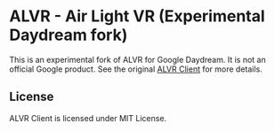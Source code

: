 # ALVR - Air Light VR (Experimental Daydream fork)

This is an experimental fork of ALVR for Google Daydream. It is not an official Google product.
See the original [ALVR Client](https://github.com/polygraphene/ALVRClient) for more details.

## License
ALVR Client is licensed under MIT License.
